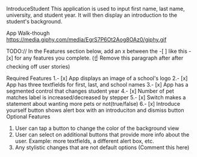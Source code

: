 IntroduceStudent
This application is used to input first name, last name, university, and student year. It will then display an introduction to the student's background.

App Walk-though
https://media.giphy.com/media/EgrS7P6Ot2Aog8OAz0/giphy.gif

TODO:// In the Features section below, add an x between the -[ ] like this - [x] for any features you complete. (☝️ Remove this paragraph after after checking off user stories)

Required Features
1.- [x] App displays an image of a school's logo
2.- [x] App has three textfields for first, last, and school names
3.- [x] App has a segmented control that changes student year
4.- [x] Number of pet matches label is increased/decreased by stepper
5.- [x] Switch makes a statement about wanting more pets or not(true/false)
6.- [x] Introduce yourself button shows alert box with an introduciton and dismiss button
Optional Features
1. User can tap a button to change the color of the background view
3. User can select on additional buttons that provide more info about the user. Example: more textfields, a different alert box, etc.
4. Any stylistic changes that are not default options (Comment this here)
